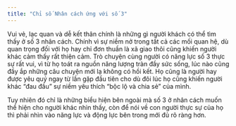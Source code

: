 ```yaml
---
title: "Chỉ số Nhân cách ứng với số 3"
---
```

Vui vẻ, lạc quan và dễ kết thân chính là những gì người khách có thể tìm thấy ở số 3 nhân cách. Chính vì sự niềm nở trong tất cả các mối quan hệ, dù quan trọng đối với họ hay chỉ đơn thuần là xã giao thôi cũng khiến người khác cảm thấy rất thiện cảm. Trò chuyện cùng người có năng lực số 3 thực sự rất vui, vì từ họ toát ra nguồn năng lượng tràn đầy sức sống, lúc nào cũng đầy ắp những câu chuyện mới lạ không có hồi kết. Họ cũng là người hay được yêu quý ngay từ lần gặp đầu tiên cho dù đôi lúc họ cũng khiến người khác “đau đầu” sự niềm yêu thích “bộc lộ và chia sẻ” của mình. 

Tuy nhiên đó chỉ là những biểu hiện bên ngoài mà số 3 ở nhân cách muốn thể hiện cho người khác nhìn thấy, còn để nói về con người thực sự của họ thì phải nhìn vào năng lực và động lực bên trong mới đủ rõ ràng hơn.
